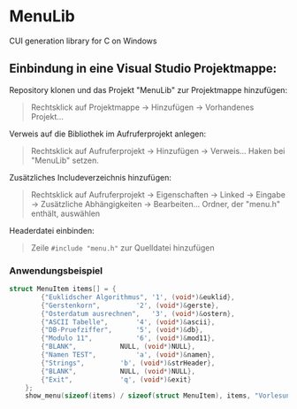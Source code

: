 # MenuLib
CUI generation library for C on Windows


## Einbindung in eine Visual Studio Projektmappe:

Repository klonen und das Projekt "MenuLib" zur Projektmappe hinzufügen:
> Rechtsklick auf Projektmappe -> Hinzufügen -> Vorhandenes Projekt...

Verweis auf die Bibliothek im Aufruferprojekt anlegen:
> Rechtsklick auf Aufruferprojekt -> Hinzufügen -> Verweis...
> Haken bei "MenuLib" setzen.

Zusätzliches Includeverzeichnis hinzufügen:
> Rechtsklick auf Aufruferprojekt -> Eigenschaften -> Linked -> Eingabe -> Zusätzliche Abhängigkeiten -> Bearbeiten...
> Ordner, der "menu.h" enthält, auswählen

Headerdatei einbinden:
> Zeile ```#include "menu.h"``` zur Quelldatei hinzufügen

### Anwendungsbeispiel
```C
struct MenuItem items[] = {
		{"Euklidscher Algorithmus",	'1', (void*)&euklid},
		{"Gerstenkorn",			'2', (void*)&gerste},
		{"Osterdatum ausrechnen",	'3', (void*)&ostern},
		{"ASCII Tabelle",		'4', (void*)&ascii},
		{"DB-Pruefziffer",		'5', (void*)&db},
		{"Modulo 11",			'6', (void*)&mod11},
		{"BLANK",			NULL, (void*)NULL},
		{"Namen TEST",			'a', (void*)&namen},
		{"Strings",			'b', (void*)&strHeader},
		{"BLANK",			NULL, (void*)NULL},
		{"Exit",			'q', (void*)&exit}
	};
	show_menu(sizeof(items) / sizeof(struct MenuItem), items, "Vorlesungsaufgaben", true, true, NO_BORDER);
  ````
  
